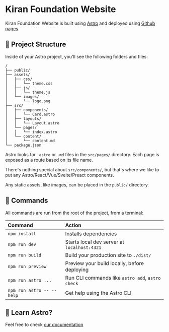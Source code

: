 # Kiran Foundation Website

Kiran Foundation Website is built using [Astro](https://astro.build/) and deployed using [Github pages](https://pages.github.com/). 
## 🚀 Project Structure

Inside of your Astro project, you'll see the following folders and files:

```text
/
├── public/
├── assets/
│   ├── css/
│   │   └── theme.css
│   ├── js/
│   │   └── theme.js
│   └── images/
│       └── logo.png
├── src/
│   ├── components/
│   │   └── Card.astro
│   ├── layouts/
│   │   └── Layout.astro
│   └── pages/
│   │   └── index.astro
│   └── content/
│       └── content.md
└── package.json
```

Astro looks for `.astro` or `.md` files in the `src/pages/` directory. Each page is exposed as a route based on its file name.

There's nothing special about `src/components/`, but that's where we like to put any Astro/React/Vue/Svelte/Preact components.

Any static assets, like images, can be placed in the `public/` directory.

## 🧞 Commands

All commands are run from the root of the project, from a terminal:

| Command                   | Action                                           |
| :------------------------ | :----------------------------------------------- |
| `npm install`             | Installs dependencies                            |
| `npm run dev`             | Starts local dev server at `localhost:4321`      |
| `npm run build`           | Build your production site to `./dist/`          |
| `npm run preview`         | Preview your build locally, before deploying     |
| `npm run astro ...`       | Run CLI commands like `astro add`, `astro check` |
| `npm run astro -- --help` | Get help using the Astro CLI                     |

## 👀 Learn Astro?
Feel free to check [our documentation](https://docs.astro.build)
